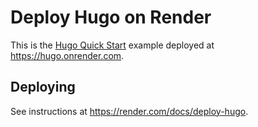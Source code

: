 # Deploy Hugo on Render

This is the [Hugo Quick Start](https://gohugo.io/getting-started/quick-start/) example deployed at https://hugo.onrender.com.

## Deploying

See instructions at https://render.com/docs/deploy-hugo.
